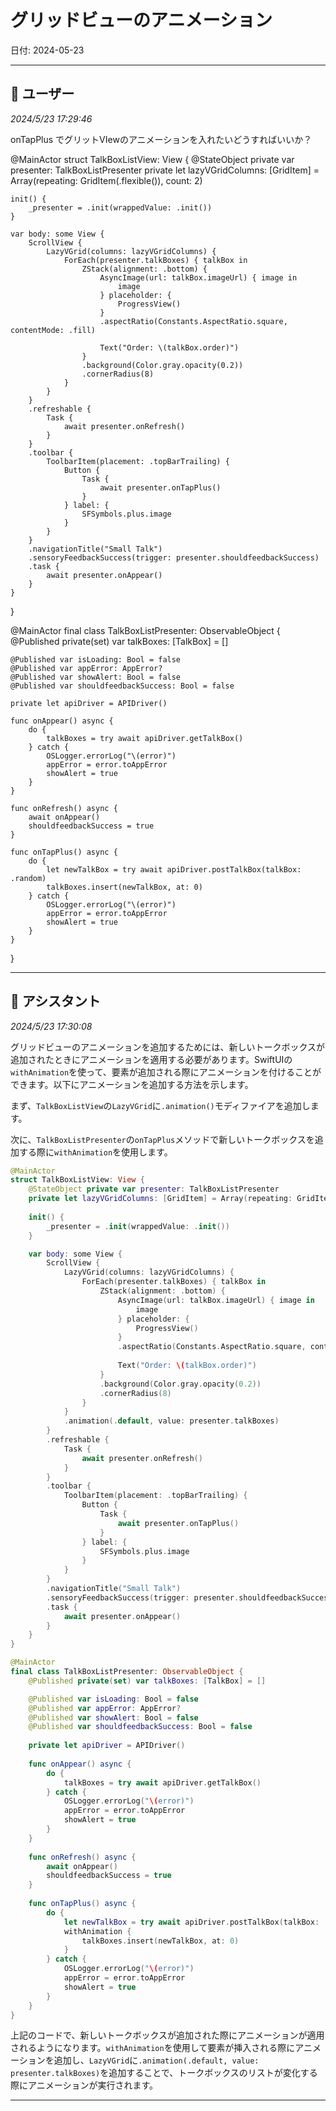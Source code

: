 # グリッドビューのアニメーション

日付: 2024-05-23

---

## 👤 ユーザー
*2024/5/23 17:29:46*

onTapPlus でグリットVIewのアニメーションを入れたいどうすればいいか？

@MainActor
struct TalkBoxListView: View {
    @StateObject private var presenter: TalkBoxListPresenter
    private let lazyVGridColumns: [GridItem] = Array(repeating: GridItem(.flexible()), count: 2)
    
    init() {
        _presenter = .init(wrappedValue: .init())
    }

    var body: some View {
        ScrollView {
            LazyVGrid(columns: lazyVGridColumns) {
                ForEach(presenter.talkBoxes) { talkBox in
                    ZStack(alignment: .bottom) {
                        AsyncImage(url: talkBox.imageUrl) { image in
                            image
                        } placeholder: {
                            ProgressView()
                        }
                        .aspectRatio(Constants.AspectRatio.square, contentMode: .fill)
                        
                        Text("Order: \(talkBox.order)")
                    }
                    .background(Color.gray.opacity(0.2))
                    .cornerRadius(8)
                }
            }
        }
        .refreshable {
            Task {
                await presenter.onRefresh()
            }
        }
        .toolbar {
            ToolbarItem(placement: .topBarTrailing) {
                Button {
                    Task {
                        await presenter.onTapPlus()
                    }
                } label: {
                    SFSymbols.plus.image
                }
            }
        }
        .navigationTitle("Small Talk")
        .sensoryFeedbackSuccess(trigger: presenter.shouldfeedbackSuccess)
        .task {
            await presenter.onAppear()
        }
    }
}

@MainActor
final class TalkBoxListPresenter: ObservableObject {
    @Published private(set) var talkBoxes: [TalkBox] = []

    @Published var isLoading: Bool = false
    @Published var appError: AppError?
    @Published var showAlert: Bool = false
    @Published var shouldfeedbackSuccess: Bool = false
    
    private let apiDriver = APIDriver()
    
    func onAppear() async {
        do {
            talkBoxes = try await apiDriver.getTalkBox()
        } catch {
            OSLogger.errorLog("\(error)")
            appError = error.toAppError
            showAlert = true
        }
    }
    
    func onRefresh() async {
        await onAppear()
        shouldfeedbackSuccess = true
    }
    
    func onTapPlus() async {
        do {
            let newTalkBox = try await apiDriver.postTalkBox(talkBox: .random)
            talkBoxes.insert(newTalkBox, at: 0)
        } catch {
            OSLogger.errorLog("\(error)")
            appError = error.toAppError
            showAlert = true
        }
    }
}

---

## 🤖 アシスタント
*2024/5/23 17:30:08*

グリッドビューのアニメーションを追加するためには、新しいトークボックスが追加されたときにアニメーションを適用する必要があります。SwiftUIの`withAnimation`を使って、要素が追加される際にアニメーションを付けることができます。以下にアニメーションを追加する方法を示します。

まず、`TalkBoxListView`の`LazyVGrid`に`.animation()`モディファイアを追加します。

次に、`TalkBoxListPresenter`の`onTapPlus`メソッドで新しいトークボックスを追加する際に`withAnimation`を使用します。

```swift
@MainActor
struct TalkBoxListView: View {
    @StateObject private var presenter: TalkBoxListPresenter
    private let lazyVGridColumns: [GridItem] = Array(repeating: GridItem(.flexible()), count: 2)
    
    init() {
        _presenter = .init(wrappedValue: .init())
    }

    var body: some View {
        ScrollView {
            LazyVGrid(columns: lazyVGridColumns) {
                ForEach(presenter.talkBoxes) { talkBox in
                    ZStack(alignment: .bottom) {
                        AsyncImage(url: talkBox.imageUrl) { image in
                            image
                        } placeholder: {
                            ProgressView()
                        }
                        .aspectRatio(Constants.AspectRatio.square, contentMode: .fill)
                        
                        Text("Order: \(talkBox.order)")
                    }
                    .background(Color.gray.opacity(0.2))
                    .cornerRadius(8)
                }
            }
            .animation(.default, value: presenter.talkBoxes)
        }
        .refreshable {
            Task {
                await presenter.onRefresh()
            }
        }
        .toolbar {
            ToolbarItem(placement: .topBarTrailing) {
                Button {
                    Task {
                        await presenter.onTapPlus()
                    }
                } label: {
                    SFSymbols.plus.image
                }
            }
        }
        .navigationTitle("Small Talk")
        .sensoryFeedbackSuccess(trigger: presenter.shouldfeedbackSuccess)
        .task {
            await presenter.onAppear()
        }
    }
}

@MainActor
final class TalkBoxListPresenter: ObservableObject {
    @Published private(set) var talkBoxes: [TalkBox] = []

    @Published var isLoading: Bool = false
    @Published var appError: AppError?
    @Published var showAlert: Bool = false
    @Published var shouldfeedbackSuccess: Bool = false
    
    private let apiDriver = APIDriver()
    
    func onAppear() async {
        do {
            talkBoxes = try await apiDriver.getTalkBox()
        } catch {
            OSLogger.errorLog("\(error)")
            appError = error.toAppError
            showAlert = true
        }
    }
    
    func onRefresh() async {
        await onAppear()
        shouldfeedbackSuccess = true
    }
    
    func onTapPlus() async {
        do {
            let newTalkBox = try await apiDriver.postTalkBox(talkBox: .random)
            withAnimation {
                talkBoxes.insert(newTalkBox, at: 0)
            }
        } catch {
            OSLogger.errorLog("\(error)")
            appError = error.toAppError
            showAlert = true
        }
    }
}
```

上記のコードで、新しいトークボックスが追加された際にアニメーションが適用されるようになります。`withAnimation`を使用して要素が挿入される際にアニメーションを追加し、`LazyVGrid`に`.animation(.default, value: presenter.talkBoxes)`を追加することで、トークボックスのリストが変化する際にアニメーションが実行されます。

---
